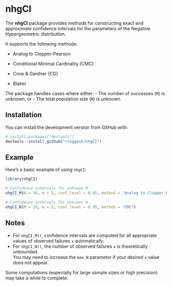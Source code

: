 
<!-- README.md is generated from README.Rmd. Please edit that file -->

# nhgCI

<!-- badges: start -->
<!-- badges: end -->

The **nhgCI** package provides methods for constructing exact and
approximate confidence intervals for the parameters of the Negative
Hypergeometric distribution.

It supports the following methods:

- Analog to Clopper-Pearson

- Conditional Minimal Cardinality (CMC)

- Crow & Gardner (CG)

- Blaker

The package handles cases where either: - The number of successes (`M`)
is unknown, or - The total population size (`N`) is unknown.

## Installation

You can install the development version from GitHub with:

``` r
# install.packages("devtools")
devtools::install_github("rroggenk/nhgCI")
```


## Example

Here’s a basic example of using `nhgCI`:

``` r
library(nhgCI)

# Confidence intervals for unknown M
nhgCI_M(N = 30, m = 5, conf_level = 0.95, method = "Analog to Clopper-Pearson")

# Confidence intervals for unknown N
nhgCI_N(M = 10, m = 5, conf_level = 0.95, method = "CMC")
```

## Notes

- For `nhgCI_M()`, confidence intervals are computed for all appropriate
  values of observed failures `x` automatically.
- For `nhgCI_N()`, the number of observed failures `x` is theoretically
  unbounded.  
  You may need to increase the `max_N` parameter if your desired `x`
  value does not appear.

Some computations (especially for large sample sizes or high precision)
may take a while to complete.
